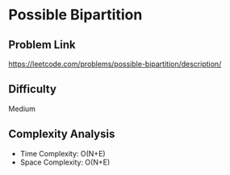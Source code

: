 # Possible Bipartition

## Problem Link

https://leetcode.com/problems/possible-bipartition/description/

## Difficulty

Medium

## Complexity Analysis

* Time Complexity: O(N+E)
* Space Complexity: O(N+E)
